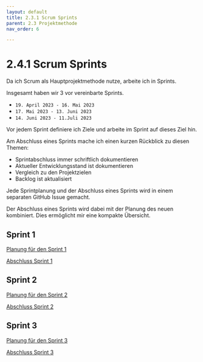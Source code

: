 ```yaml
---
layout: default
title: 2.3.1 Scrum Sprints
parent: 2.3 Projektmethode
nav_order: 6

---
```


# 2.4.1 Scrum Sprints

Da ich Scrum als Hauptprojektmethode nutze, arbeite ich in Sprints.

Insgesamt haben wir 3 vor vereinbarte Sprints.

* `19. April 2023 - 16. Mai 2023`
* `17. Mai 2023 - 13. Juni 2023` 
* `14. Juni 2023 - 11.Juli 2023`

Vor jedem Sprint definiere ich Ziele und arbeite im Sprint auf dieses Ziel hin.

Am Abschluss eines Sprints mache ich einen kurzen Rückblick zu diesen Themen:

* Sprintabschluss immer schriftlich dokumentieren
* Aktueller Entwicklungsstand ist dokumentieren
* Vergleich zu den Projektzielen
* Backlog ist aktualisiert

Jede Sprintplanung und der Abschluss eines Sprints wird in einem separaten GitHub Issue gemacht.

Der Abschluss eines Sprints wird dabei mit der Planung des neuen kombiniert. Dies ermöglicht mir eine kompakte Übersicht.

## Sprint 1

[Planung für den Sprint 1](https://github.com/Euthal02/SemArb1-AWS_Certificate_DNS_Sinkhole/issues/21)

[Abschluss Sprint 1](https://github.com/Euthal02/SemArb1-AWS_Certificate_DNS_Sinkhole/issues/28)

## Sprint 2

[Planung für den Sprint 2](https://github.com/Euthal02/SemArb1-AWS_Certificate_DNS_Sinkhole/issues/28)

[Abschluss Sprint 2](https://github.com/Euthal02/SemArb1-AWS_Certificate_DNS_Sinkhole/issues/29)

## Sprint 3

[Planung für den Sprint 3](https://github.com/Euthal02/SemArb1-AWS_Certificate_DNS_Sinkhole/issues/29)

[Abschluss Sprint 3](https://github.com/Euthal02/SemArb1-AWS_Certificate_DNS_Sinkhole/issues/30)
